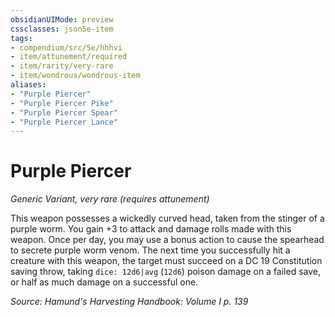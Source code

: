 ```yaml
---
obsidianUIMode: preview
cssclasses: json5e-item
tags:
- compendium/src/5e/hhhvi
- item/attunement/required
- item/rarity/very-rare
- item/wondrous/wondrous-item
aliases: 
- "Purple Piercer"
- "Purple Piercer Pike"
- "Purple Piercer Spear"
- "Purple Piercer Lance"
---
```

# Purple Piercer
*Generic Variant, very rare (requires attunement)*  


This weapon possesses a wickedly curved head, taken from the stinger of a purple worm. You gain +3 to attack and damage rolls made with this weapon. Once per day, you may use a bonus action to cause the spearhead to secrete purple worm venom. The next time you successfully hit a creature with this weapon, the target must succeed on a DC 19 Constitution saving throw, taking `dice: 12d6|avg` (`12d6`) poison damage on a failed save, or half as much damage on a successful one.

*Source: Hamund's Harvesting Handbook: Volume I p. 139*
